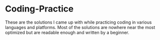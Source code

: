 # Coding-Practice
These are the solutions I came up with while practicing coding in various languages and platforms.
Most of the solutions are nowhere near the most optimized but are readable enough and written by a beginner.<br/>
